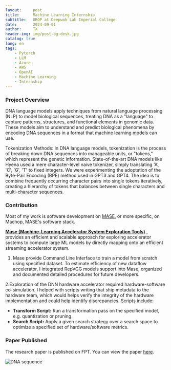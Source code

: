 ```yaml
---
layout:     post
title:      Machine Learning Internship
subtitle:   UROP at Deepwok Lab Imperial College
date:       2024-09-01
author:     TX
header-img: img/post-bg-desk.jpg
catalog: true
lang: en
tags:
    - Pytorch
    - LLM
    - Azure
    - AWS
    - OpenAI
    - Machine Learning
    - Internship
---
```



### Project Overview
DNA language models apply techniques from natural language processing (NLP) to model biological sequences, treating DNA as a "language" to capture patterns, structures, and functional elements in genomic data. These models aim to understand and predict biological phenomena by encoding DNA sequences in a format that machine learning models can use.

Tokenization Methods: In DNA language models, tokenization is the process of breaking down DNA sequences into manageable units, or "tokens," which represent the genetic information. State-of-the-art DNA models like Hyena used a mere character-level naive tokenizer, simply translating 'A', 'C', 'G', 'T' to fixed integers. We were experimenting the adoptation of the 
Byte-Pair Encoding (BPE) method used in GPT3 and GPT4. The idea is to combine frequently occurring character pairs into single tokens iteratively, creating a hierarchy of tokens that balances between single characters and multi-character sequences.

### Contribution

Most of my work is software development on [MASE](https://github.com/jianyicheng/mase-tools), or more specific, on Machop, MASE's software stack.

**[Mase (Machine-Learning Accelerator System Exploration Tools)](https://github.com/jianyicheng/mase-tools)** , provides an efficient and scalable approach for exploring accelerator systems to compute large ML models by directly mapping onto an efficient streaming accelerator system.

1. Mase provide Command Line Interface to train a model from scratch using specified dataset. To estimate efficiency of new dataflow accelerator, I integrated RepVGG models support into Mase, organized and documented detailed procedures for future developers.

2.Exploration of the DNN hardware accelerator required hardware-software co-simulation.  I helped with scripts writing that ship metadata to the hardware team, which would helps verify the integrity of the hardware implementation and could help identify discrepancies. Scripts include: 

-  **Transform Script:** Run a transformation pass on the specified model, e.g. quantization or pruning. 
-  **Search Script:** Apply a given search strategy over a search space to optimize a specified set of hardware/software metrics.

### Paper Published

The research paper is published on FPT. You can view the paper [here](https://arxiv.org/abs/2406.03088).


![DNA sequence](../img/post-bg-desk.jpg "DNA Model")
